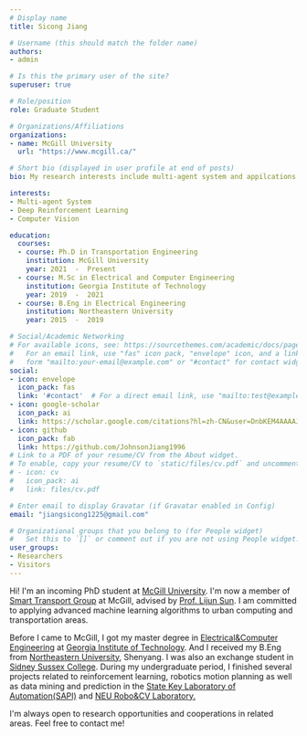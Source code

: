 ```yaml
---
# Display name
title: Sicong Jiang

# Username (this should match the folder name)
authors:
- admin

# Is this the primary user of the site?
superuser: true

# Role/position
role: Graduate Student 

# Organizations/Affiliations
organizations:
- name: McGill University
  url: "https://www.mcgill.ca/"

# Short bio (displayed in user profile at end of posts)
bio: My research interests include multi-agent system and appilcations of reinforcement learning.

interests:
- Multi-agent System 
- Deep Reinforcement Learning
- Computer Vision

education:
  courses:
  - course: Ph.D in Transportation Engineering
    institution: McGill University
    year: 2021  -  Present
  - course: M.Sc in Electrical and Computer Engineering
    institution: Georgia Institute of Technology
    year: 2019  -  2021
  - course: B.Eng in Electrical Engineering
    institution: Northeastern University
    year: 2015  -  2019

# Social/Academic Networking
# For available icons, see: https://sourcethemes.com/academic/docs/page-builder/#icons
#   For an email link, use "fas" icon pack, "envelope" icon, and a link in the
#   form "mailto:your-email@example.com" or "#contact" for contact widget.
social:
- icon: envelope
  icon_pack: fas
  link: '#contact'  # For a direct email link, use "mailto:test@example.org".
- icon: google-scholar
  icon_pack: ai
  link: https://scholar.google.com/citations?hl=zh-CN&user=DnbKEM4AAAAJ
- icon: github
  icon_pack: fab
  link: https://github.com/JohnsonJiang1996
# Link to a PDF of your resume/CV from the About widget.
# To enable, copy your resume/CV to `static/files/cv.pdf` and uncomment the lines below.
# - icon: cv
#   icon_pack: ai
#   link: files/cv.pdf

# Enter email to display Gravatar (if Gravatar enabled in Config)
email: "jiangsicong1225@gmail.com"

# Organizational groups that you belong to (for People widget)
#   Set this to `[]` or comment out if you are not using People widget.
user_groups:
- Researchers
- Visitors
---
```

Hi! I'm an incoming PhD student at [McGill University](https://www.mcgill.ca/). I'm now a member of [Smart Transport Group](https://smart-transport.github.io/) at McGill, advised by [Prof. Lijun Sun](https://lijunsun.github.io/). I am committed to applying advanced machine learning algorithms to urban computing and transportation areas.

Before I came to McGill, I got my master degree in [Electrical&Computer Engineering](https://www.ece.gatech.edu/) at [Georgia Institute of Technology](https://www.gatech.edu). And I received my B.Eng from [Northeastern University](http://english.neu.edu.cn/), Shenyang. I was also an exchange student in [Sidney Sussex College](https://www.sid.cam.ac.uk/). During my undergraduate period, I finished several projects related to reinforcement learning, robotics motion planning  as well as data mining and prediction in the [State Key Laboratory of Automation(SAPI)](http://www.sapi.neu.edu.cn/sapienglish/) and [NEU Robo&CV Laboratory.](http://www.rse.neu.edu.cn/rseenglish/)

I'm always open to research opportunities and cooperations in related areas. Feel free to contact me!
